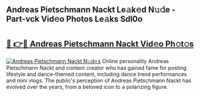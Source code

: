 ## Andreas Pietschmann Nackt Le𝚊k𝚎d N𝚞𝚍e - Part-vck Vid𝚎o Photos Le𝚊ks Sdl0o

# <h2><a href="http://fb06ih.evod.top/?m=Andreas+Pietschmann+Nackt">🔗 👉🔴 Andreas Pietschmann Nackt Vid𝚎o Ph𝚘t𝚘s</a></h2>

[![Andreas Pietschmann Nackt N𝚞d𝚎s](https://i.imgur.com/8V9OHl7.gif)](http://fb06ih.evod.top/?m=Andreas+Pietschmann+Nackt)
Online personality Andreas Pietschmann Nackt and content creator who has gained fame for posting lifestyle and dance-themed content, including dance trend performances and mini vlogs. The public's perception of Andreas Pietschmann Nackt has evolved over the years, from a beloved icon to a polarizing figure. 
